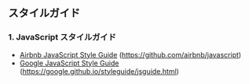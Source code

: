 ## スタイルガイド

### 1. JavaScript スタイルガイド

- [Airbnb JavaScript Style Guide](https://github.com/airbnb/javascript) (https://github.com/airbnb/javascript)
- [Google JavaScript Style Guide](https://google.github.io/styleguide/jsguide.html) (https://google.github.io/styleguide/jsguide.html)
